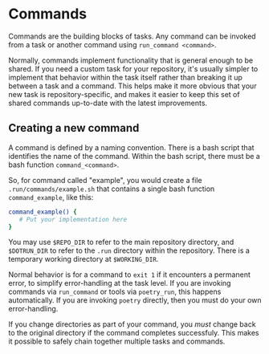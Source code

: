 # Commands

Commands are the building blocks of tasks.  Any command can be invoked from a
task or another command using `run_command <command>`. 

Normally, commands implement functionality that is general enough to be shared.
If you need a custom task for your repository, it's usually simpler to
implement that behavior within the task itself rather than breaking it up
between a task and a command.  This helps make it more obvious that your new
task is repository-specific, and makes it easier to keep this set of shared
commands up-to-date with the latest improvements.

## Creating a new command

A command is defined by a naming convention.  There is a bash script that
identifies the name of the command.  Within the bash script, there must be
a bash function `command_<command>`.

So, for command called "example", you would create a 
file `.run/commands/example.sh` that contains a 
single bash function `command_example`, like this:

```bash
command_example() {
   # Put your implementation here
}
```

You may use `$REPO_DIR` to refer to the main repository directory, and
`$DOTRUN_DIR` to refer to the `.run` directory within the repository.  There is
a temporary working directory at `$WORKING_DIR`.

Normal behavior is for a command to `exit 1` if it encounters a permanent
error, to simplify error-handling at the task level.  If you are invoking
commands via `run_command` or tools via `poetry_run`, this happens
automatically.  If you are invoking `poetry` directly, then you must do your
own error-handling.

If you change directories as part of your command, you _must_ change back to
the original directory if the command completes successfuly.  This makes it
possible to safely chain together multiple tasks and commands.
